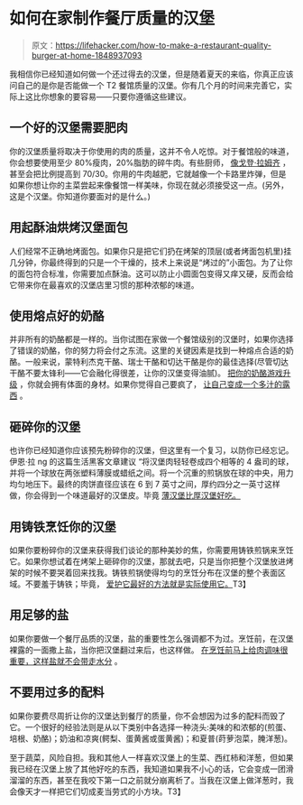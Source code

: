# 如何在家制作餐厅质量的汉堡

> 原文：<https://lifehacker.com/how-to-make-a-restaurant-quality-burger-at-home-1848937093>

我相信你已经知道如何做一个还过得去的汉堡，但是随着夏天的来临，你真正应该问自己的是你是否能做一个 T2 餐馆质量的汉堡。你有几个月的时间来完善它，实际上这比你想象的要容易——只要你遵循这些建议。



## 一个好的汉堡需要肥肉

你的汉堡质量将取决于你使用的肉的质量，这并不令人吃惊。对于餐馆般的味道，你会想要使用至少 80%瘦肉，20%脂肪的碎牛肉。有些厨师， [像戈登·拉姆齐](https://hellskitchenrecipes.com/gordon-ramsay-burger-recipe/) ，甚至会把比例提高到 70/30。你用的牛肉越肥，它就越像一个卡路里炸弹，但是如果你想让你的主菜尝起来像餐馆一样美味，你现在就必须接受这一点。(另外，这是个汉堡。你知道你要面对的是什么。)

## 用起酥油烘烤汉堡面包

人们经常不正确地烤面包。如果你只是把它们扔在烤架的顶层(或者烤面包机里)挂几分钟，你最终得到的只是一个干燥的，技术上来说是“烤过的”小面包。为了让你的面包符合标准，你需要加点酥油。这可以防止小圆面包变得又痒又硬，反而会给它带来你在最喜欢的汉堡店里习惯的那种浓郁的味道。

## **使用熔点好的奶酪**

并非所有的奶酪都是一样的。当你试图在家做一个餐馆级别的汉堡时，如果你选择了错误的奶酪，你的努力将会付之东流。这里的关键因素是找到一种熔点合适的奶酪。一般来说，蒙特利杰克干酪、瑞士干酪和切达干酪是你的最佳选择(尽管切达干酪不要太锋利——它会融化得很差，让你的汉堡变得油腻)。 [把你的奶酪游戏升级](https://lifehacker.com/make-gooey-melty-slices-out-of-any-cheese-with-melting-1778257068) ，你就会拥有体面的身材。如果你觉得自己要疯了， [让自己变成一个多汁的露西](https://lifehacker.com/how-to-make-a-juicy-lucy-with-any-cheese-1827842827) 。

## **砸碎你的汉堡**

也许你已经知道你应该预先粉碎你的汉堡，但这里有一个复习，以防你已经忘记。伊恩·拉 ng 的这篇生活黑客文章建议 “将汉堡肉轻轻卷成四个相等的 4 盎司的球，并将一个球放在两张塑料薄膜或蜡纸之间。将一个沉重的煎锅放在球的中央，用力均匀地压下。最终的肉饼直径应该在 6 到 7 英寸之间，厚约四分之一英寸这样做，你会得到一个味道最好的汉堡皮。毕竟 [薄汉堡比厚汉堡好吃。](https://lifehacker.com/thin-burgers-are-better-than-thick-ones-1827807997)

## 用铸铁烹饪你的汉堡

如果你要粉碎你的汉堡来获得我们谈论的那种美妙的焦，你需要用铸铁煎锅来烹饪它。如果你想试着在烤架上砸碎你的汉堡，那就去吧，只是当你把整个汉堡放进烤架的时候不要哭着回来找我。铸铁煎锅使得均匀的烹饪分布在汉堡的整个表面区域。不要羞于铸铁；毕竟， [爱护它最好的方法就是实际使用它。](https://lifehacker.com/the-best-way-to-care-for-your-cast-iron-is-to-actually-1848824476)T3】

## **用足够的盐**

如果你要做一个餐厅品质的汉堡，盐的重要性怎么强调都不为过。烹饪前，在汉堡裸露的一面撒上盐，当你把汉堡翻过来后，也这样做。 [在烹饪前马上给肉调味很重要，这样盐就不会带走水分](https://lifehacker.com/how-and-when-to-properly-season-a-steak-1847518538) 。

## 不要用过多的配料

如果你要费尽周折让你的汉堡达到餐厅的质量，你不会想因为过多的配料而毁了它。一个很好的经验法则是从以下类别中各选择一种浇头:美味的和浓郁的(煎蛋、培根、奶酪)；奶油和凉爽(鳄梨、蛋黄酱或蛋黄酱)；和夏普(莳萝泡菜，腌洋葱)。

至于蔬菜，风险自担。我和其他人一样喜欢汉堡上的生菜、西红柿和洋葱，但如果我已经在汉堡上放了其他好吃的东西，我知道如果我不小心的话，它会变成一团滑溜溜的东西，甚至在我咬下第一口之前就分崩离析了。当我在汉堡上做洋葱时，我会像天才一样把它们切成麦当劳式的小方块。T3】